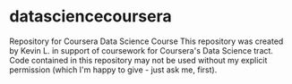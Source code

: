 # datasciencecoursera
Repository for Coursera Data Science Course
This repository was created by Kevin L. in support of coursework for Coursera's Data Science tract.  Code contained in this repository may not be used without my explicit permission (which I'm happy to give - just ask me, first).
